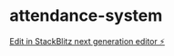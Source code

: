 # attendance-system

[Edit in StackBlitz next generation editor ⚡️](https://stackblitz.com/~/github.com/Genei-cmd/attendance-system)